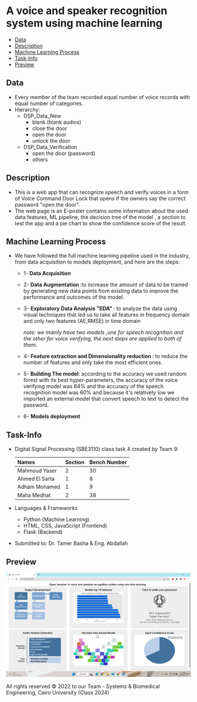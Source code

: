 
# A voice and speaker recognition system using machine learning

  - [Data](#data)
  - [Description](#description)
  - [Machine Learning Process](#machine-learning-process)
  - [Task-Info](#task-info)
  - [Preview](#preview)

## Data
- Every member of the team recorded equal number of voice records with equal number of categories. 
- Hierarchy:
  - DSP_Data_New
    - blank (blank audios)
    - close the door
    - open the door
    - unlock the door
  - DSP_Data_Verification
    - open the door (password)
    - others

## Description
   - This is a web app that can recognize speech and verify voices in a form of Voice Command Door Lock that opens if the owners say the correct password "open the door".
   - The web page is an E-poster contains some information about the used data features, ML pipeline, the decision tree of the model , a section to test the app and a pie chart to show the confidence score of the result.

## Machine Learning Process
 - We have followed the full machine learning pipeline used in the industry, from data acquisition to models deployment, and here are the steps:
    - 1- <strong>Data Acquisition </strong>
    - 2- <strong>Data Augmentation </strong>:to increase the amount of data to be trained by generating new data points from existing data to improve the performance and outcomes of the model.
    - 3- <strong>Exploratory Data Analysis "EDA" </strong>: to analyze the data using visual techniques that led us to take all features in frequency domain and only two features (AE,RMSE) in time domain

      *note: we mainly have two models ,one for speech recognition and the other for voice verifying, the next steps are applied to both of them.*

    - 4- <strong>Feature extraction and Dimensionality reduction </strong>:
    to reduce the number of features and only take the most efficient ones.
    - 5- <strong>Building The model</strong>: according to the accuracy we used random forest with its best hyper-parameters,
    the accuracy of the voice verifying model was 84% and the accuracy of the speech recognition model was 60% and because it's relatively low we imported an external model that convert speech to text to detect the password.
    - 6- <strong>Models deployment</strong>




 

## Task-Info
- Digital Signal Processing (SBE3110) class task 4 created by Team 9:

  | Names               | Section | Bench Number |
  | ------------------- |--------------| ------------ |
  | Mahmoud Yaser       |    2    | 30           |
  | Ahmed El Sarta      |    1    | 8            |
  | Adham Mohamed       |    1    | 9            |
  | Maha Medhat         |    2    | 38           |


- Languages & Frameworks
  - Python (Machine Learning)
  - HTML, CSS, JavaScript (Frontend)
  - Flask (Backend)

- Submitted to: Dr. Tamer Basha & Eng. Abdallah

## Preview
  
  ![Alt text](web.png)



All rights reserved © 2022 to our Team - Systems & Biomedical Engineering, Cairo University (Class 2024)
